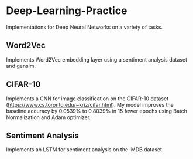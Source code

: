 # Deep-Learning-Practice
Implementations for Deep Neural Networks on a variety of tasks.

## Word2Vec
Implements Word2Vec embedding layer using a sentiment analysis dataset and gensim.

## CIFAR-10
Implements a CNN for image classification on the CIFAR-10 dataset (https://www.cs.toronto.edu/~kriz/cifar.html).
My model improves the baseline accuracy by 0.0539% to 0.8039% in 15 fewer epochs using Batch Normalization and Adam optimizer.

## Sentiment Analysis
Implements an LSTM for sentiment analysis on the IMDB dataset.